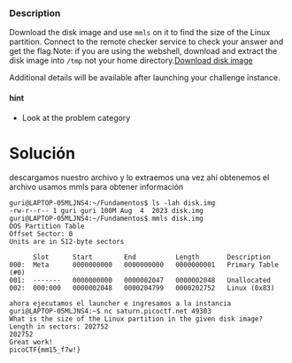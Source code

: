 ### Description

Download the disk image and use `mmls` on it to find the size of the Linux partition. Connect to the remote checker service to check your answer and get the flag.Note: if you are using the webshell, download and extract the disk image into `/tmp` not your home directory.[Download disk image](https://artifacts.picoctf.net/c/164/disk.img.gz)

Additional details will be available after launching your challenge instance.

#### hint
- Look at the problem category
# Solución 
descargamos nuestro archivo y lo extraemos una vez ahí obtenemos el archivo usamos mmls para obtener información
```
guri@LAPTOP-05MLJNS4:~/Fundamentos$ ls -lah disk.img
-rw-r--r-- 1 guri guri 100M Aug  4  2023 disk.img
guri@LAPTOP-05MLJNS4:~/Fundamentos$ mmls disk.img
DOS Partition Table
Offset Sector: 0
Units are in 512-byte sectors

      Slot      Start        End          Length       Description
000:  Meta      0000000000   0000000000   0000000001   Primary Table (#0)
001:  -------   0000000000   0000002047   0000002048   Unallocated
002:  000:000   0000002048   0000204799   0000202752   Linux (0x83)

ahora ejecutamos el launcher e ingresamos a la instancia
guri@LAPTOP-05MLJNS4:~$ nc saturn.picoctf.net 49303
What is the size of the Linux partition in the given disk image?
Length in sectors: 202752
202752
Great work!
picoCTF{mm15_f7w!}


```

